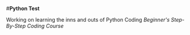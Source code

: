 
#**Python Test**

Working on learning the inns and outs of Python Coding
*Beginner's Step-By-Step Coding Course*
